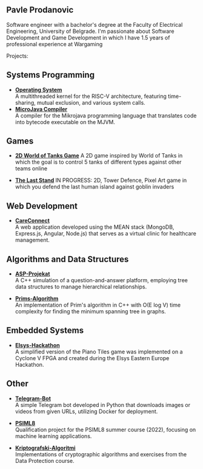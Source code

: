 ## Pavle Prodanovic

Software engineer with a bachelor's degree at the Faculty of Electrical Engineering, University of Belgrade.
I'm passionate about Software Development and Game Development in which I have 1.5 years of professional experience at Wargaming

Projects:

## Systems Programming

- **[Operating System](https://github.com/PavleProd/OSProjekat)**  
  A multithreaded kernel for the RISC-V architecture, featuring time-sharing, mutual exclusion, and various system calls.
- **[MicroJava Compiler](https://github.com/PavleProd/MikrojavaCompiler)**  
  A compiler for the Mikrojava programming language that translates code into bytecode executable on the MJVM.

## Games

- **[2D World of Tanks Game](https://github.com/PavleProd/Tank-Predators)**
A 2D game inspired by World of Tanks in which the goal is to control 5 tanks of different types against other teams online

- **[The Last Stand](https://github.com/PavleProd/The-Last-Stand)**
IN PROGRESS: 2D, Tower Defence, Pixel Art game in which you defend the last human island against goblin invaders

## Web Development

- **[CareConnect](https://github.com/PavleProd/CareConnect)**  
  A web application developed using the MEAN stack (MongoDB, Express.js, Angular, Node.js) that serves as a virtual clinic for healthcare management.

## Algorithms and Data Structures

- **[ASP-Projekat](https://github.com/PavleProd/ASP-Projekat)**  
  A C++ simulation of a question-and-answer platform, employing tree data structures to manage hierarchical relationships.

- **[Prims-Algorithm](https://github.com/PavleProd/Prims-Algorithm)**  
  An implementation of Prim's algorithm in C++ with O(E log V) time complexity for finding the minimum spanning tree in graphs.

## Embedded Systems

- **[Elsys-Hackathon](https://github.com/PavleProd/Elsys-Hackathon)**  
  A simplified version of the Piano Tiles game was implemented on a Cyclone V FPGA and created during the Elsys Eastern Europe Hackathon.

## Other

- **[Telegram-Bot](https://github.com/PavleProd/Telegram-Bot)**  
  A simple Telegram bot developed in Python that downloads images or videos from given URLs, utilizing Docker for deployment.

- **[PSIML8](https://github.com/PavleProd/PSIML8)**  
  Qualification project for the PSIML8 summer course (2022), focusing on machine learning applications.

- **[Kriptografski-Algoritmi](https://github.com/PavleProd/Kriptografski-Algoritmi)**  
  Implementations of cryptographic algorithms and exercises from the Data Protection course.



